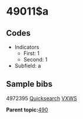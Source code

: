 # 49011$a

## Codes

-   Indicators
    -   First: 1
    -   Second: 1
-   Subfield: a

## Sample bibs

4972395 [Quicksearch](https://search.library.yale.edu/catalog/4972395) [VXWS](http://prodorbis.library.yale.edu:7014/vxws/GetHoldingsService?bibId=4972395)

**Parent topic:**[490](../../tags/490/490.md)

